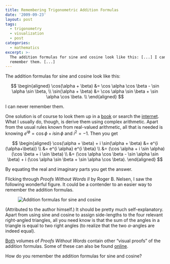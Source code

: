 ```yaml
---
title: Remembering Trigonometric Addition Formulas
date: '2009-09-23'
layout: post
tags:
  - trigonometry
  - visualization
  - post
categories:
  - mathematics
excerpt: >-
  The addition formulas for sine and cosine look like this: [...] I can never
  remember them. [...]
---
```

The addition formulas for sine and cosine look like this:

$$
\begin{aligned} \cos(\alpha + \beta) &= \cos \alpha \cos \beta - \sin \alpha \sin \beta, \\ \sin(\alpha + \beta) &= \cos \alpha \sin \beta + \sin \alpha \cos \beta. \\ \end{aligned}
$$

I can never remember them.

One solution is of course to look them up in a [book](http://www.math.sfu.ca/~cbm/aands/page_72.htm) or search the [internet](http://en.wikipedia.org/wiki/Angle_addition_formula#Angle_sum_and_difference_identities). What I usually do, though, is derive them using complex arithmetic. Apart from the usual rules known from real-valued arithmetic, all that is needed is knowing $e^{i \phi} = \cos \phi + i \sin \phi$ and $i^2 = -1$. Then you get

$$
\begin{aligned} \cos(\alpha + \beta) + i \sin(\alpha + \beta) &= e^{i (\alpha+\beta)} \\ &= e^{i \alpha} e^{i \beta} \\ &= (\cos \alpha + i \sin \alpha)(\cos \beta + i \sin \beta) \\ &= (\cos \alpha \cos \beta - \sin \alpha \sin \beta) + i (\cos \alpha \sin \beta + \sin \alpha \cos \beta). \end{aligned}
$$

By equating the real and imaginary parts you get the answer.

Flicking through *Proofs Without Words II* by Roger B. Nelsen, I saw the following wonderful figure. It could be a contender to an easier way to remember the addition formulas.

<figure>
  <img src="/media/trigadd.svg" class="img-responsive" alt="Addition formulas for sine and cosine">
</figure>

(Attributed to the author himself.) It should be pretty much self-explanatory. Apart from using sine and cosine to assign side-lengths to the four relevant right-angled triangles, all you need know is that the sum of the angles in a triangle is equal to two right angles (to realize that the two $\alpha$-angles are indeed equal).

<div style="float:right"><a href="/refs/pww2"><img src="/media/books/pww2.jpg" alt=""></a></div>

[Both](/refs/pww1) volumes of *Proofs Without Words* contain other &#8220;visual proofs&#8221; of the addition formulas.
Some of these can also be found [online](http://mathworld.wolfram.com/TrigonometricAdditionFormulas.html).

How do you remember the addition formulas for sine and cosine?
